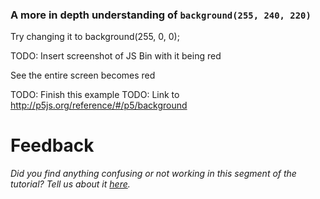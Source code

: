 ### A more in depth understanding of `background(255, 240, 220)`

Try changing it to background(255, 0, 0);

TODO: Insert screenshot of JS Bin with it being red

See the entire screen becomes red

TODO: Finish this example
TODO: Link to http://p5js.org/reference/#/p5/background

# Feedback

_Did you find anything confusing or not working in this segment of the
tutorial? Tell us about it
[here](https://docs.google.com/forms/d/1IxbiDtyP-UOx3hRGu3o2I-iVll95xQ6I_pW8JS3TZ2k/viewform?entry.1677546962=Adding+a+background+to+the+bullet+dodging+game)._
